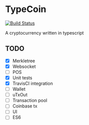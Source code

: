 # TypeCoin

[![Build Status](https://travis-ci.com/SC4RECOIN/TypeCoin.svg?token=d3A7dM8RkmrqdA4Ky1Zy&branch=master)](https://travis-ci.com/SC4RECOIN/TypeCoin)

A cryptocurrency written in typescript

## TODO

- [x] Merkletree
- [x] Websocket
- [ ] POS
- [x] Unit tests
- [x] TravisCI integration
- [ ] Wallet
- [ ] uTxOut
- [ ] Transaction pool
- [ ] Coinbase tx
- [ ] UI
- [ ] ES6
